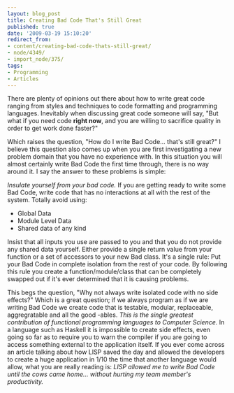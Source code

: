 ```yaml
---
layout: blog_post
title: Creating Bad Code That's Still Great
published: true
date: '2009-03-19 15:10:20'
redirect_from:
- content/creating-bad-code-thats-still-great/
- node/4349/
- import_node/375/
tags:
- Programming
- Articles
---
```


There are plenty of opinions out there about how to write great code ranging from styles and techniques to code formatting and programming languages. Inevitably when discussing great code someone will say, "But what if you need code **right now**, and you are willing to sacrifice quality in order to get work done faster?" 

Which raises the question, "How do I write Bad Code... that's still great?" I believe this question also comes up when you are first investigating a new problem domain that you have no experience with. In this situation you will almost certainly write Bad Code the first time through, there is no way around it. I say the answer to these problems is simple: 

*Insulate yourself from your bad code.* If you are getting ready to write some Bad Code, write code that has no interactions at all with the rest of the system. Totally avoid using:

-   Global Data
-   Module Level Data
-   Shared data of any kind

Insist that all inputs you use are passed to you and that you do not provide any shared data yourself. Either provide a single return value from your function or a set of accessors to your new Bad class. It's a single rule: Put your Bad Code in complete isolation from the rest of your code. By following this rule you create a function/module/class that can be completely swapped out if it's ever determined that it is causing problems. 

This begs the question, "Why not always write isolated code with no side effects?" Which is a great question; if we always program as if we are writing Bad Code we create code that is testable, modular, replaceable, aggregratable and all the good -ables. *This is the single greatest contribution of functional programming languages to Computer Science.* In a language such as Haskell it is impossible to create side effects, even going so far as to require you to warn the compiler if you are going to access something external to the application itself. If you ever come across an article talking about how LISP saved the day and allowed the developers to create a huge application in 1/10 the time that another language would allow, what you are really reading is: *LISP allowed me to write Bad Code until the cows came home... without hurting my team member's productivity.*
